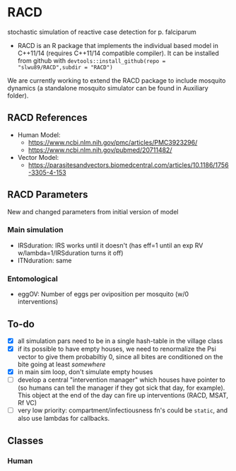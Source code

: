 # RACD
stochastic simulation of reactive case detection for p. falciparum

* RACD is an R package that implements the individual based model in C++11/14 (requires C++11/14 compatible compiler). It can be installed from github with `devtools::install_github(repo = "slwu89/RACD",subdir = "RACD")`

We are currently working to extend the RACD package to include mosquito dynamics (a standalone mosquito simulator can be found in Auxiliary folder).

<!-- ## RACD Work Queue (from JM)
1. Calculate mosquito population size required to generate required EIR - DONE
2. Link vector model to human model in malaria IBM (see MalariaODEVectorsOnlyMay30.R, reference https://parasitesandvectors.biomedcentral.com/articles/10.1186/1756-3305-4-153) - IN PROGRESS
3. Incorporate targeted interventions (all 3 interventions: RACD, etc.) - NEED TO HEAR FROM MICHELLE
4. Visualize targeted interventions - NOT YET
5. Incorporate possibility for seasonality in mosquito numbers - NOT YET (easy though, just implement forcing on K)
6. Validate human model - HOW TO VALIDATE?
7. Make sure that functions all make sense - NOTHING YET
8. Validate modified treatment node in human model - NOT SURE WHAT THIS MEANS -->

## RACD References
* Human Model:
  * https://www.ncbi.nlm.nih.gov/pmc/articles/PMC3923296/
  * https://www.ncbi.nlm.nih.gov/pubmed/20711482/
* Vector Model:
  * https://parasitesandvectors.biomedcentral.com/articles/10.1186/1756-3305-4-153

## RACD Parameters

New and changed parameters from initial version of model

### Main simulation

  * IRSduration: IRS works until it doesn't (has eff=1 until an exp RV w/lambda=1/IRSduration turns it off)
  * ITNduration: same

### Entomological

  * eggOV: Number of eggs per oviposition per mosquito (w/0 interventions)

## To-do

  - [x] all simulation pars need to be in a single hash-table in the village class
  - [x] if its possible to have empty houses, we need to renormalize the Psi vector to give them probabiltiy 0, since all bites are conditioned on the bite going at least _somewhere_
  - [x] in main sim loop, don't simulate empty houses
  - [ ] develop a central "intervention manager" which houses have pointer to (so humans can tell the manager if they got sick that day, for example). This object at the end of the day can fire up interventions (RACD, MSAT, Rf VC)
  - [ ] very low priority: compartment/infectiousness fn's could be `static`, and also use lambdas for callbacks.

## Classes

### Human
